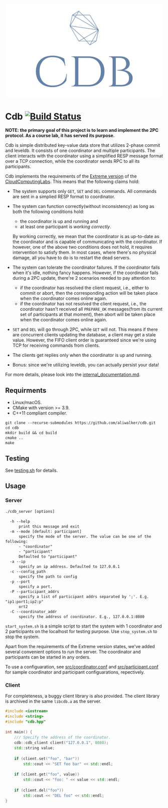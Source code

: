 <p align="center">
    <img src="./logo.png">
</p>

# Cdb [![Build Status](https://travis-ci.com/aliwalker/cdb.svg?branch=master)](https://travis-ci.com/aliwalker/cdb)

**NOTE: the primary goal of this project is to learn and implement the 2PC protocol. As a course lab, it has served its purpose.**

Cdb is simple distributed key-value data store that utilizes 2-phase commit and leveldb. It consists of one coordinator and multiple participants. The client interacts with the coordinator using a simplified RESP message format over a TCP connection, while the coordinator sends RPC to all its participants.

Cdb implements the requirements of the [Extreme version](https://github.com/1989chenguo/CloudComputingLabs/tree/master/Lab3#353-extreme-version) of the [CloudComputingLabs](https://github.com/1989chenguo/CloudComputingLabs/tree/master/Lab3). This means that the following claims hold:

- The system supports only `GET`, `SET` and `DEL` commands. All commands are sent in a simplied RESP format to coordinator.
- The system can function correctly(without inconsistency) as long as both the following conditions hold:
    - the coordinator is up and running and
    - at least one participant is *working correctly*. 
    
    By working correctly, we mean that the coordinator is as up-to-date as the coordinator and is capable of communicating with the coordinator. If however, one of the above two conditions does not hold, it requires intervention to satisfy them. In most cases, where there's no physical damage, all you have to do is to restart the dead servers.
- The system can tolerate the coordinator failures. If the coordinator fails when it's idle, nothing fancy happens. However, if the coordinator fails during a 2PC update, there're 2 scenarios needed to pay attention to:
    - if the coordinator has resolved the client request, i.e., either to commit or abort, then the corresponding action will be taken place when the coordinator comes online again. 
    - if the coordinator has not resolved the client request, i.e., the coordinator hasn't received all `PREPARE_OK` messages(from its current set of participants at that moment), then abort will be taken place when the coordinator comes online again.
- `SET` and `DEL` will go through 2PC, while `GET` will not. This means if there are concurrent clients updating the database, a client may get a stale value. However, the FIFO client order is guaranteed since we're using TCP for receiving commands from clients.
- The clients get replies only when the coordinator is up and running. 
- Bonus: since we're utilizing leveldb, you can actually persist your data!

For more details, please look into the [internal_documentation.md](./internal_documentation.md).

## Requirments

- Linux/macOS.
- CMake with version >= 3.9.
- C++11 compliant compiler.

```
git clone --recurse-submodules https://github.com/aliwalker/cdb.git
cd cdb
mkdir build && cd build
cmake ..
make
```

## Testing
See [testing.sh](testing.sh) for details.

## Usage

### Server

```
./cdb_server [options]

  -h --help
      print this message and exit
  -m --mode [default: participant]
      specify the mode of the server. The value can be one of the following:
      - "coordinator"
      - "participant"
      Defaulted to "participant"
  -a --ip
      specify an ip address. Defaulted to 127.0.0.1
  -c --config_path
      specify the path to config
  -p --port
      specify a port.
  -P --participant_addrs
      specify a list of participant addrs separated by ';'. E.g. "ip1:port1;ip2:p"
      ort2
  -C --coordinator_addr
      specify the address of coordinator. E.g., 127.0.0.1:8080
```

`start_system.sh` is a simple script to start the system with 1 coordinator and 2 participants on the localhost for testing purpose. Use `stop_system.sh` to stop the system.

Apart from the requirements of the Extreme version states, we've added several convenient options to run the server. The coordinator and participants can be started in any orders. 

To use a configuaration, see [src/coordinator.conf](src/coordinator.conf) and [src/participant.conf](src/participant.conf) for sample coordinator and participant configuarations, repectively.

### Client
For completeness, a buggy client library is also provided.
The client library is archived in the same `libcdb.a` as the server. 

```C++
#include <iostream>
#include <string>
#include "cdb.hpp"

int main() {
    /// Specify the address of the coordinator.
    cdb::cdb_client client("127.0.0.1", 8080);
    std::string value;

    if (client.set("foo", "bar"))
        std::cout << "SET foo bar" << std::endl;

    if (client.get("foo", value))
        std::cout << "foo: " << value << std::endl;

    if (client.del("foo"))
        std::cout << "DEL foo" << std::endl;
}
```